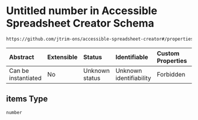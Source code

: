 # Untitled number in Accessible Spreadsheet Creator Schema

```txt
https://github.com/jtrim-ons/accessible-spreadsheet-creator#/properties/sheets/items/properties/columns/items/properties/values/anyOf/0/items
```



| Abstract            | Extensible | Status         | Identifiable            | Custom Properties | Additional Properties | Access Restrictions | Defined In                                                               |
| :------------------ | :--------- | :------------- | :---------------------- | :---------------- | :-------------------- | :------------------ | :----------------------------------------------------------------------- |
| Can be instantiated | No         | Unknown status | Unknown identifiability | Forbidden         | Allowed               | none                | [ods-data.schema.json\*](../ods-data.schema.json "open original schema") |

## items Type

`number`
